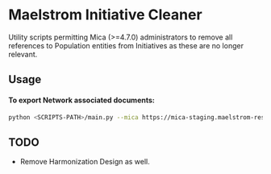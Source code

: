 # Maelstrom Initiative Cleaner
Utility scripts permitting Mica (>=4.7.0) administrators to remove all references to Population entities from Initiatives as these are no longer relevant.


## Usage

#### To export Network associated documents:
```bash
python <SCRIPTS-PATH>/main.py --mica https://mica-staging.maelstrom-research.org --user <UAERNAME> --password <PASSWORD> 
```

## TODO
- Remove Harmonization Design as well.

